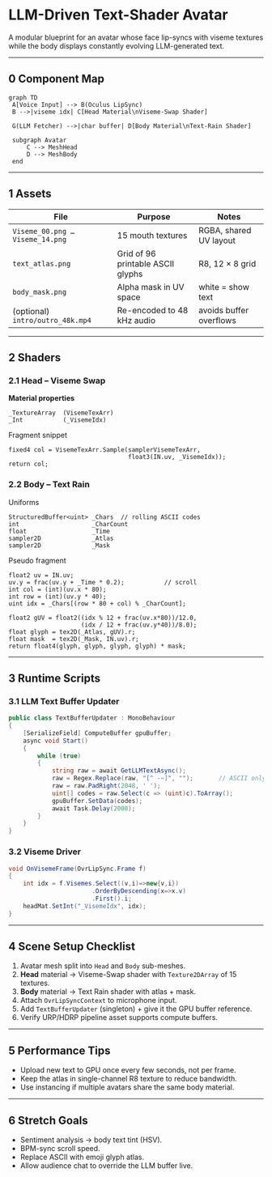 # LLM-Driven Text-Shader Avatar

A modular blueprint for an avatar whose face lip-syncs with viseme textures while the body displays constantly evolving LLM-generated text.

---
## 0  Component Map
```mermaid
graph TD
 A[Voice Input] --> B(Oculus LipSync)
 B -->|viseme idx| C[Head Material\nViseme-Swap Shader]

 G(LLM Fetcher) -->|char buffer| D[Body Material\nText-Rain Shader]

 subgraph Avatar
     C --> MeshHead
     D --> MeshBody
 end
```

---
## 1  Assets
| File | Purpose | Notes |
|------|---------|-------|
| `Viseme_00.png … Viseme_14.png` | 15 mouth textures | RGBA, shared UV layout |
| `text_atlas.png` | Grid of 96 printable ASCII glyphs | R8, 12 × 8 grid |
| `body_mask.png` | Alpha mask in UV space | white = show text |
| (optional) `intro/outro_48k.mp4` | Re-encoded to 48 kHz audio | avoids buffer overflows |

---
## 2  Shaders
### 2.1 Head – Viseme Swap
**Material properties**
```
_TextureArray  (VisemeTexArr)
_Int           (_VisemeIdx)
```
Fragment snippet
```hlsl
fixed4 col = VisemeTexArr.Sample(samplerVisemeTexArr,
                                 float3(IN.uv, _VisemeIdx));
return col;
```

### 2.2 Body – Text Rain
Uniforms
```
StructuredBuffer<uint> _Chars  // rolling ASCII codes
int                    _CharCount
float                  _Time
sampler2D              _Atlas
sampler2D              _Mask
```
Pseudo fragment
```hlsl
float2 uv = IN.uv;
uv.y = frac(uv.y + _Time * 0.2);           // scroll
int col = (int)(uv.x * 80);
int row = (int)(uv.y * 40);
uint idx = _Chars[(row * 80 + col) % _CharCount];

float2 gUV = float2((idx % 12 + frac(uv.x*80))/12.0,
                    (idx / 12 + frac(uv.y*40))/8.0);
float glyph = tex2D(_Atlas, gUV).r;
float mask  = tex2D(_Mask, IN.uv).r;
return float4(glyph, glyph, glyph, glyph) * mask;
```

---
## 3  Runtime Scripts
### 3.1 LLM Text Buffer Updater
```csharp
public class TextBufferUpdater : MonoBehaviour
{
    [SerializeField] ComputeBuffer gpuBuffer;
    async void Start()
    {
        while (true)
        {
            string raw = await GetLLMTextAsync();
            raw = Regex.Replace(raw, "[^ -~]", "");       // ASCII only
            raw = raw.PadRight(2048, ' ');
            uint[] codes = raw.Select(c => (uint)c).ToArray();
            gpuBuffer.SetData(codes);
            await Task.Delay(2000);
        }
    }
}
```

### 3.2 Viseme Driver
```csharp
void OnVisemeFrame(OvrLipSync.Frame f)
{
    int idx = f.Visemes.Select((v,i)=>new{v,i})
                       .OrderByDescending(x=>x.v)
                       .First().i;
    headMat.SetInt("_VisemeIdx", idx);
}
```

---
## 4  Scene Setup Checklist
1. Avatar mesh split into `Head` and `Body` sub-meshes.  
2. **Head** material → Viseme-Swap shader with `Texture2DArray` of 15 textures.  
3. **Body** material → Text Rain shader with atlas + mask.  
4. Attach `OvrLipSyncContext` to microphone input.  
5. Add `TextBufferUpdater` (singleton) + give it the GPU buffer reference.  
6. Verify URP/HDRP pipeline asset supports compute buffers.

---
## 5  Performance Tips
* Upload new text to GPU once every few seconds, not per frame.  
* Keep the atlas in single-channel R8 texture to reduce bandwidth.  
* Use instancing if multiple avatars share the same body material.

---
## 6  Stretch Goals
* Sentiment analysis → body text tint (HSV).  
* BPM-sync scroll speed.  
* Replace ASCII with emoji glyph atlas.  
* Allow audience chat to override the LLM buffer live. 